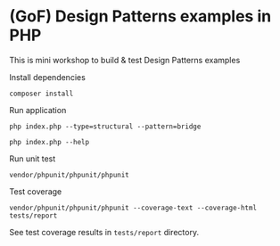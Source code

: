 # (GoF) Design Patterns examples in PHP
This is mini workshop to build & test Design Patterns examples 

Install dependencies
```
composer install
```
Run application
```
php index.php --type=structural --pattern=bridge

php index.php --help
```

Run unit test

```
vendor/phpunit/phpunit/phpunit
```

Test coverage

```
vendor/phpunit/phpunit/phpunit --coverage-text --coverage-html tests/report
```
See test coverage results in `tests/report` directory.
